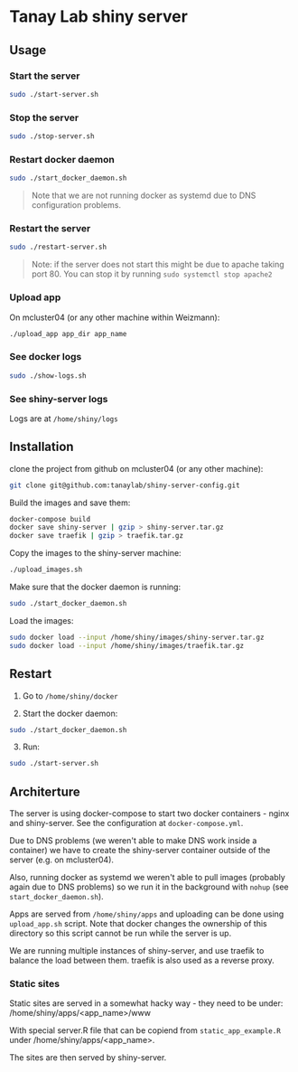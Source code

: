 # Tanay Lab shiny server

## Usage

### Start the server

```bash
sudo ./start-server.sh
```

### Stop the server

```bash
sudo ./stop-server.sh
```

### Restart docker daemon

```bash
sudo ./start_docker_daemon.sh
```

> Note that we are not running docker as systemd due to DNS configuration problems.

### Restart the server 

```bash
sudo ./restart-server.sh
```

> Note: if the server does not start this might be due to apache taking port 80. You can stop it by running `sudo systemctl stop apache2`



### Upload app

On mcluster04 (or any other machine within Weizmann):

```bash
./upload_app app_dir app_name
```

### See docker logs

```bash
sudo ./show-logs.sh
```

### See shiny-server logs

Logs are at `/home/shiny/logs`

## Installation

clone the project from github on mcluster04 (or any other machine):

```bash
git clone git@github.com:tanaylab/shiny-server-config.git
```

Build the images and save them:

```bash
docker-compose build
docker save shiny-server | gzip > shiny-server.tar.gz
docker save traefik | gzip > traefik.tar.gz
```

Copy the images to the shiny-server machine: 

```bash
./upload_images.sh
```

Make sure that the docker daemon is running:

```bash
sudo ./start_docker_daemon.sh
```

Load the images: 

```bash
sudo docker load --input /home/shiny/images/shiny-server.tar.gz
sudo docker load --input /home/shiny/images/traefik.tar.gz
```

## Restart

1. Go to `/home/shiny/docker`

2. Start the docker daemon: 

```bash
sudo ./start_docker_daemon.sh
```

3. Run: 

```bash
sudo ./start-server.sh
```

## Architerture 

The server is using docker-compose to start two docker containers - nginx and shiny-server. See the configuration at `docker-compose.yml`. 

Due to DNS problems (we weren't able to make DNS work inside a container) we have to create the shiny-server container outside of the server (e.g. on mcluster04). 

Also, running docker as systemd we weren't able to pull images (probably again due to DNS problems) so we run it in the background with `nohup` (see `start_docker_daemon.sh`).

Apps are served from `/home/shiny/apps` and uploading can be done using `upload_app.sh` script. Note that docker changes the ownership of this directory so this script cannot be run while the server is up. 

We are running multiple instances of shiny-server, and use traefik to balance the load between them. traefik is also used as a reverse proxy. 

### Static sites

Static sites are served in a somewhat hacky way - they need to be under:
/home/shiny/apps/<app_name>/www 

With special server.R file that can be copiend from `static_app_example.R` under /home/shiny/apps/<app_name>.

The sites are then served by shiny-server. 
